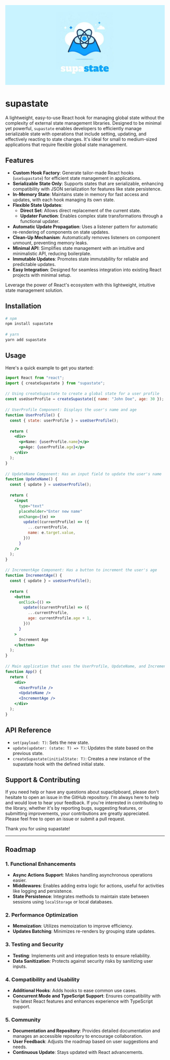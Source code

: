 ![supastate](/src/supastate.jpg)

# supastate

A lightweight, easy-to-use React hook for managing global state without the complexity of external state management libraries. Designed to be minimal yet powerful, `supastate` enables developers to efficiently manage serializable state with operations that include setting, updating, and effectively reacting to state changes. It's ideal for small to medium-sized applications that require flexible global state management.

## Features

- **Custom Hook Factory**: Generate tailor-made React hooks (`useSupastate`) for efficient state management in applications.
- **Serializable State Only**: Supports states that are serializable, enhancing compatibility with JSON serialization for features like state persistence.
- **In-Memory State**: Maintains state in memory for fast access and updates, with each hook managing its own state.
- **Flexible State Updates**:
  - **Direct Set**: Allows direct replacement of the current state.
  - **Updater Function**: Enables complex state transformations through a functional updater.
- **Automatic Update Propagation**: Uses a listener pattern for automatic re-rendering of components on state updates.
- **Clean-Up Mechanism**: Automatically removes listeners on component unmount, preventing memory leaks.
- **Minimal API**: Simplifies state management with an intuitive and minimalistic API, reducing boilerplate.
- **Immutable Updates**: Promotes state immutability for reliable and predictable updates.
- **Easy Integration**: Designed for seamless integration into existing React projects with minimal setup.

Leverage the power of React's ecosystem with this lightweight, intuitive state management solution.

## Installation

```bash
# npm
npm install supastate

# yarn
yarn add supastate
```

## Usage

Here's a quick example to get you started:

```jsx
import React from "react";
import { createSupastate } from "supastate";

// Using createSupastate to create a global state for a user profile
const useUserProfile = createSupastate({ name: "John Doe", age: 30 }); // Initial state is a profile object

// UserProfile Component: Displays the user's name and age
function UserProfile() {
  const { state: userProfile } = useUserProfile();

  return (
    <div>
      <p>Name: {userProfile.name}</p>
      <p>Age: {userProfile.age}</p>
    </div>
  );
}

// UpdateName Component: Has an input field to update the user's name
function UpdateName() {
  const { update } = useUserProfile();

  return (
    <input
      type="text"
      placeholder="Enter new name"
      onChange={(e) =>
        update((currentProfile) => ({
          ...currentProfile,
          name: e.target.value,
        }))
      }
    />
  );
}

// IncrementAge Component: Has a button to increment the user's age
function IncrementAge() {
  const { update } = useUserProfile();

  return (
    <button
      onClick={() =>
        update((currentProfile) => ({
          ...currentProfile,
          age: currentProfile.age + 1,
        }))
      }
    >
      Increment Age
    </button>
  );
}

// Main application that uses the UserProfile, UpdateName, and IncrementAge components
function App() {
  return (
    <div>
      <UserProfile />
      <UpdateName />
      <IncrementAge />
    </div>
  );
}
```

## API Reference

- `set(payload: T)`: Sets the new state.
- `update(updater: (state: T) => T)`: Updates the state based on the previous state.
- `createSupastate(initialState: T)`: Creates a new instance of the supastate hook with the defined initial state.

## Support & Contributing

If you need help or have any questions about supaclipboard, please don't hesitate to open an issue in the GitHub repository. I'm always here to help and would love to hear your feedback. If you're interested in contributing to the library, whether it's by reporting bugs, suggesting features, or submitting improvements, your contributions are greatly appreciated. Please feel free to open an issue or submit a pull request.

Thank you for using supastate!

---

## Roadmap

### 1. **Functional Enhancements**

- **Async Actions Support**: Makes handling asynchronous operations easier.
- **Middlewares**: Enables adding extra logic for actions, useful for activities like logging and persistence.
- **State Persistence**: Integrates methods to maintain state between sessions using `localStorage` or local databases.

### 2. **Performance Optimization**

- **Memoization**: Utilizes memoization to improve efficiency.
- **Updates Batching**: Minimizes re-renders by grouping state updates.

### 3. **Testing and Security**

- **Testing**: Implements unit and integration tests to ensure reliability.
- **Data Sanitization**: Protects against security risks by sanitizing user inputs.

### 4. **Compatibility and Usability**

- **Additional Hooks**: Adds hooks to ease common use cases.
- **Concurrent Mode and TypeScript Support**: Ensures compatibility with the latest React features and enhances experience with TypeScript support.

### 5. **Community**

- **Documentation and Repository**: Provides detailed documentation and manages an accessible repository to encourage collaboration.
- **User Feedback**: Adjusts the roadmap based on user suggestions and needs.
- **Continuous Update**: Stays updated with React advancements.
